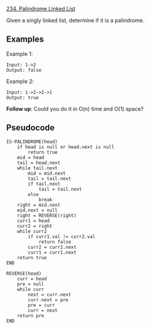 [234. Palindrome Linked List](https://leetcode.com/problems/palindrome-linked-list/)

Given a singly linked list, determine if it is a palindrome.

## Examples

Example 1:

```
Input: 1->2
Output: false
```

Example 2:

```
Input: 1->2->2->1
Output: true
```

**Follow up**:
Could you do it in O(n) time and O(1) space?

## Pseudocode

```
IS-PALINDROME(head)
    if head is null or head.next is null
        return true
    mid = head
    tail = head.next
    while tail.next
        mid = mid.next
        tail = tail.next
        if tail.next
            tail = tail.next
        else
            break
    right = mid.next
    mid.next = null
    right = REVERSE(right)
    curr1 = head
    curr2 = right
    while curr2
        if curr1.val != curr2.val
            return false
        curr2 = curr2.next
        curr1 = curr1.next
    return true
END

REVERSE(head)
    curr = head
    pre = null
    while curr
        next = curr.next
        curr.next = pre
        pre = curr
        curr = next
    return pre
END
```
